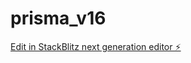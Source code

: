 # prisma_v16

[Edit in StackBlitz next generation editor ⚡️](https://stackblitz.com/~/github.com/cujumbu/prisma_v16)